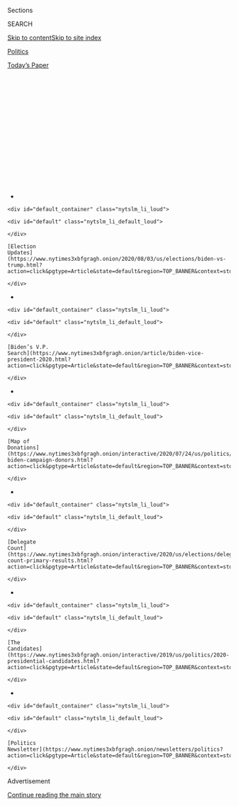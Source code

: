 <div id="app">

<div>

<div>

<div>

<div class="NYTAppHideMasthead css-1q2w90k e1suatyy0">

<div class="section css-ui9rw0 e1suatyy2">

<div class="css-eph4ug er09x8g0">

<div class="css-6n7j50">

</div>

<span class="css-1dv1kvn">Sections</span>

<div class="css-10488qs">

<span class="css-1dv1kvn">SEARCH</span>

</div>

[Skip to content](#site-content)[Skip to site
index](#site-index)

</div>

<div id="masthead-section-label" class="css-1wr3we4 eaxe0e00">

[Politics](https://www.nytimes3xbfgragh.onion/section/politics)

</div>

<div class="css-10698na e1huz5gh0">

</div>

</div>

<div id="masthead-bar-one" class="section hasLinks css-15hmgas e1csuq9d3">

<div class="css-uqyvli e1csuq9d0">

</div>

<div class="css-1uqjmks e1csuq9d1">

</div>

<div class="css-9e9ivx">

[](https://myaccount.nytimes3xbfgragh.onion/auth/login?response_type=cookie&client_id=vi)

</div>

<div class="css-1bvtpon e1csuq9d2">

[Today’s
Paper](https://www.nytimes3xbfgragh.onion/section/todayspaper)

</div>

</div>

</div>

</div>

<div data-aria-hidden="false">

<div id="site-content" data-role="main">

<div>

<div class="css-1aor85t" style="opacity:0.000000001;z-index:-1;visibility:hidden">

<div class="css-1hqnpie">

<div class="css-epjblv">

<span class="css-17xtcya">[Politics](/section/politics)</span><span class="css-x15j1o">|</span><span class="css-fwqvlz">Barr
Clashes With House Democrats, Defending Responses to Protests and Russia
Inquiry</span>

</div>

<div class="css-k008qs">

<div class="css-1iwv8en">

<span class="css-18z7m18"></span>

<div>

</div>

</div>

<span class="css-1n6z4y">https://nyti.ms/39AjmoQ</span>

<div class="css-1705lsu">

<div class="css-4xjgmj">

<div class="css-4skfbu" data-role="toolbar" data-aria-label="Social Media Share buttons, Save button, and Comments Panel with current comment count" data-testid="share-tools">

  - 
  - 
  - 
  - 
    
    <div class="css-6n7j50">
    
    </div>

  - 
  - 

</div>

</div>

</div>

</div>

</div>

</div>

<div id="NYT_TOP_BANNER_REGION" class="css-13pd83m">

<div>

<div id="styln-elections-notifications-menu" class="section interactive-content interactive-size-medium css-1edisqu">

<div class="css-17ih8de interactive-body">

<div class="nytslm_innerContainer" data-aria-live="polite">

<div class="nytslm_title">

</div>

  - 
    
    <div id="default_container" class="nytslm_li_loud">
    
    <div id="default" class="nytslm_li_default_loud">
    
    </div>
    
    [Election
    Updates](https://www.nytimes3xbfgragh.onion/2020/08/03/us/elections/biden-vs-trump.html?action=click&pgtype=Article&state=default&region=TOP_BANNER&context=storylines_menu)
    
    </div>

  - 
    
    <div id="default_container" class="nytslm_li_loud">
    
    <div id="default" class="nytslm_li_default_loud">
    
    </div>
    
    [Biden’s V.P.
    Search](https://www.nytimes3xbfgragh.onion/article/biden-vice-president-2020.html?action=click&pgtype=Article&state=default&region=TOP_BANNER&context=storylines_menu)
    
    </div>

  - 
    
    <div id="default_container" class="nytslm_li_loud">
    
    <div id="default" class="nytslm_li_default_loud">
    
    </div>
    
    [Map of
    Donations](https://www.nytimes3xbfgragh.onion/interactive/2020/07/24/us/politics/trump-biden-campaign-donors.html?action=click&pgtype=Article&state=default&region=TOP_BANNER&context=storylines_menu)
    
    </div>

  - 
    
    <div id="default_container" class="nytslm_li_loud">
    
    <div id="default" class="nytslm_li_default_loud">
    
    </div>
    
    [Delegate
    Count](https://www.nytimes3xbfgragh.onion/interactive/2020/us/elections/delegate-count-primary-results.html?action=click&pgtype=Article&state=default&region=TOP_BANNER&context=storylines_menu)
    
    </div>

  - 
    
    <div id="default_container" class="nytslm_li_loud">
    
    <div id="default" class="nytslm_li_default_loud">
    
    </div>
    
    [The
    Candidates](https://www.nytimes3xbfgragh.onion/interactive/2019/us/politics/2020-presidential-candidates.html?action=click&pgtype=Article&state=default&region=TOP_BANNER&context=storylines_menu)
    
    </div>

  - 
    
    <div id="default_container" class="nytslm_li_loud">
    
    <div id="default" class="nytslm_li_default_loud">
    
    </div>
    
    [Politics
    Newsletter](https://www.nytimes3xbfgragh.onion/newsletters/politics?action=click&pgtype=Article&state=default&region=TOP_BANNER&context=storylines_menu)
    
    </div>

</div>

</div>

</div>

</div>

</div>

<div id="top-wrapper" class="css-1sy8kpn">

<div id="top-slug" class="css-l9onyx">

Advertisement

</div>

[Continue reading the main
story](#after-top)

<div class="ad top-wrapper" style="text-align:center;height:100%;display:block;min-height:250px">

<div id="top" class="place-ad" data-position="top" data-size-key="top">

</div>

</div>

<div id="after-top">

</div>

</div>

<div>

<div id="sponsor-wrapper" class="css-1hyfx7x">

<div id="sponsor-slug" class="css-19vbshk">

Supported by

</div>

[Continue reading the main
story](#after-sponsor)

<div id="sponsor" class="ad sponsor-wrapper" style="text-align:center;height:100%;display:block">

</div>

<div id="after-sponsor">

</div>

</div>

<div class="css-186x18t">

</div>

<div class="css-1vkm6nb ehdk2mb0">

# Barr Clashes With House Democrats, Defending Responses to Protests and Russia Inquiry

</div>

The deployment of federal agents to confront protesters and rioters and
attacks on the Russia investigation highlighted a contentious hearing.

<div class="css-79elbk" data-testid="photoviewer-wrapper">

<div class="css-z3e15g" data-testid="photoviewer-wrapper-hidden">

</div>

<div class="css-1a48zt4 ehw59r15" data-testid="photoviewer-children">

![<span class="css-16f3y1r e13ogyst0" data-aria-hidden="true">Attorney
General William P. Barr testified before Congress on Tuesday for the
first time in over a
year.</span><span class="css-cnj6d5 e1z0qqy90" itemprop="copyrightHolder"><span class="css-1ly73wi e1tej78p0">Credit...</span><span><span>Pool
photo by Chip
Somodevilla</span></span></span>](https://static01.graylady3jvrrxbe.onion/images/2020/07/28/us/politics/28dc-barr1/merlin_175037451_6440ff51-e1c6-45f2-9f62-481f1775936b-articleLarge.jpg?quality=75&auto=webp&disable=upscale)

</div>

</div>

<div class="css-18e8msd">

<div class="css-pdw9fk epjyd6m0">

<div class="css-1txwxcy ey68jwv0" data-aria-hidden="true">

[![Nicholas
Fandos](https://static01.graylady3jvrrxbe.onion/images/2018/11/06/multimedia/author-nicholas-fandos/author-nicholas-fandos-thumbLarge-v2.png
"Nicholas Fandos")](https://www.nytimes3xbfgragh.onion/by/nicholas-fandos)[![Charlie
Savage](https://static01.graylady3jvrrxbe.onion/images/2018/06/12/multimedia/author-charlie-savage/author-charlie-savage-thumbLarge-v2.png
"Charlie Savage")](https://www.nytimes3xbfgragh.onion/by/charlie-savage)

</div>

<div class="css-1baulvz">

By [<span class="css-1baulvz" itemprop="name">Nicholas
Fandos</span>](https://www.nytimes3xbfgragh.onion/by/nicholas-fandos)
and [<span class="css-1baulvz last-byline" itemprop="name">Charlie
Savage</span>](https://www.nytimes3xbfgragh.onion/by/charlie-savage)

</div>

</div>

  - 
    
    <div class="css-ld3wwf e16638kd2">
    
    July 28,
    2020
    
    </div>

  - 
    
    <div class="css-4xjgmj">
    
    <div class="css-d8bdto" data-role="toolbar" data-aria-label="Social Media Share buttons, Save button, and Comments Panel with current comment count" data-testid="share-tools">
    
      - 
      - 
      - 
      - 
        
        <div class="css-6n7j50">
        
        </div>
    
      - 
      - 
    
    </div>
    
    </div>

</div>

</div>

<div class="section meteredContent css-1r7ky0e" name="articleBody" itemprop="articleBody">

<div class="css-1fanzo5 StoryBodyCompanionColumn">

<div class="css-53u6y8">

Attorney General William P. Barr vigorously defended the federal
response to nationwide protests and civil unrest in a combative
congressional hearing on Tuesday where Democrats accused him and other
Trump administration officials of suppressing protesters’ rights in an
overly violent crackdown.

The attorney general also insisted that he intervened in the criminal
cases of President Trump’s allies Roger J. Stone Jr. and Michael T.
Flynn to uphold the rule of law, not to do Mr. Trump’s bidding.

Mr. Barr’s defenses punctuated an outright hostile election-season
oversight hearing before the House Judiciary Committee. Democrats tried
to portray him as a dangerous errand boy for the president. But Mr. Barr
insisted he was trying to enforce the law against what he characterized
as rioters using demonstrations as cover to commit crimes. He also said
of the criminal cases that grew out of the Russia investigation that he
wanted to be fair to Mr. Trump’s former advisers.

“The president’s friends don’t deserve special breaks, but they also
don’t deserve to be treated more harshly than other people,” he said.
“And sometimes that’s a difficult decision to make, especially when
you know you’re going to be castigated for it.”

</div>

</div>

<div class="css-1fanzo5 StoryBodyCompanionColumn">

<div class="css-53u6y8">

The five-hour hearing, Mr. Barr’s first on Capitol Hill in more than a
year, grew increasingly heated as Democrats spoke over his attempts to
respond to their accusations. At one point, the attorney general
exclaimed, “I’m going to answer the damn question.”

Democrats were clearly angered as Mr. Barr quibbled over small details
or ignored questions about his rationale or actions. But amid frequent
sniping, lawmakers came away with few, if any, new facts or admissions.

Democrats have sought to hold Mr. Barr to account since he presented a
summary last year of the then-secret findings of the special counsel,
Robert S. Mueller III, that a federal judge later said was “distorted”
and “misleading” in a way that torqued public understanding of its
findings in Mr. Trump’s favor.

But Mr. Barr — who did not testify before the House Judiciary Committee
when he was attorney general the first time, under President George Bush
— had repeatedly put off requests to appear before the committee, saying
he was too busy. In the meantime, lawmakers accumulated a long list of
additional grievances that they aired on Tuesday.

“You have aided and abetted the worst failings of the president,”
Representative Jerrold Nadler of New York, the committee chairman, said
at the start of the hearing to Mr. Barr, who sat impassively.

</div>

</div>

<div class="css-1fanzo5 StoryBodyCompanionColumn">

<div class="css-53u6y8">

Democrats charged that Mr. Barr had intervened improperly in the Stone
and Flynn cases to please Mr. Trump. They accused him of helping the
president promulgate bogus fears about voter fraud to help shake
confidence in November’s election. And they warned that under Mr. Barr’s
leadership, the Justice Department was trampling on the civil liberties
of citizens like those demanding that the nation eradicate
institutionalized racism against Black
Americans.

<div id="NYT_MAIN_CONTENT_1_REGION" class="css-9tf9ac">

<div>

<div id="styln-nfldraft-updates-block" class="section interactive-content interactive-size-medium css-1ftcdic">

<div class="css-17ih8de interactive-body">

<div id="styln-briefing-block" data-asset-id="">

<div class="briefing-block-header-section">

# [Latest Updates: 2020 Election](https://www.nytimes3xbfgragh.onion/2020/08/03/us/elections/biden-vs-trump.html?action=click&pgtype=Article&state=default&region=MAIN_CONTENT_1&context=storylines_live_updates)

<div class="briefing-block-ts">

Updated 2020-08-04T01:23:51.312Z

</div>

</div>

  - [Trump assails mail-in voting anew, citing delays in declaring a
    winner in a New York congressional
    primary.](https://www.nytimes3xbfgragh.onion/2020/08/03/us/elections/biden-vs-trump.html?action=click&pgtype=Article&state=default&region=MAIN_CONTENT_1&context=storylines_live_updates#link-6494b448)
  - [Obama issues his first slate of 2020
    endorsements.](https://www.nytimes3xbfgragh.onion/2020/08/03/us/elections/biden-vs-trump.html?action=click&pgtype=Article&state=default&region=MAIN_CONTENT_1&context=storylines_live_updates#link-3de249e6)
  - [In a big shift, Trump is now encouraging mask-wearing in campaign
    emails.](https://www.nytimes3xbfgragh.onion/2020/08/03/us/elections/biden-vs-trump.html?action=click&pgtype=Article&state=default&region=MAIN_CONTENT_1&context=storylines_live_updates#link-54e34d20)

<div class="briefing-block-footer">

<div class="briefing-block-footer-meta">

[See more
updates](https://www.nytimes3xbfgragh.onion/2020/08/03/us/elections/biden-vs-trump.html?action=click&pgtype=Article&state=default&region=MAIN_CONTENT_1&context=storylines_live_updates)

</div>

</div>

</div>

</div>

</div>

</div>

</div>

“The president wants footage for his campaign ads, and you appear to be
serving it up to him as ordered,” Mr. Nadler said. “You are projecting
fear and violence nationwide in pursuit of obvious political objectives.
Shame on you, Mr. Barr.”

The attorney general denied the charges, arguing at first calmly and
then more irritably that federal agents confronting protesters were not
trying to quash peaceful expressions of free speech, but to deal with
“mob” violence.

“Rioters and anarchists have hijacked legitimate protests to wreak
senseless havoc and destruction on innocent victims,” he said.

In particular, he defended the deployment of federal agents in Portland,
Ore., accusing the local police of essentially abandoning a federal
courthouse as rioters and vandals “laid siege” to it, threatening the
functioning of the court system.

“What unfolds nightly around the courthouse cannot reasonably be called
protests,” Mr. Barr said. “It is by any objective measure an assault on
the government of the United States.”

Local officials [have accused federal agents of being heavy-handed and
said](https://www.nytimes3xbfgragh.onion/article/portland-protests-explained-protesters.html)
their presence reinvigorated tensions that had been subsiding.

</div>

</div>

<div class="css-1fanzo5 StoryBodyCompanionColumn">

<div class="css-53u6y8">

While some protesters have been violent, [many
others](https://www.nytimes3xbfgragh.onion/2020/07/19/us/portland-protests.html)
[have been
peaceful](https://www.nytimes3xbfgragh.onion/2020/07/27/us/protests-divisions-blm.html)
and have included high school students, military veterans, off-duty
lawyers and lines of mothers who call themselves the “Wall of Moms.”
Video shows that in some cases, agents attacked protesters when there
was [no apparent
threat](https://www.nytimes3xbfgragh.onion/video/us/100000007243995/portland-protests-federal-government.html?action=click&gtype=vhs&version=vhs-heading&module=vhs&region=title-area&cview=true&t=4),
including the case of [a Navy veteran whose
hands](https://www.nytimes3xbfgragh.onion/2020/07/20/us/portland-protests-navy-christopher-david.html)
were smashed by officers.

</div>

</div>

<div class="css-79elbk" data-testid="photoviewer-wrapper">

<div class="css-z3e15g" data-testid="photoviewer-wrapper-hidden">

</div>

<div class="css-1a48zt4 ehw59r15" data-testid="photoviewer-children">

![<span class="css-16f3y1r e13ogyst0" data-aria-hidden="true">Federal
agents arresting a protester last week in Portland,
Ore. </span><span class="css-cnj6d5 e1z0qqy90" itemprop="copyrightHolder"><span class="css-1ly73wi e1tej78p0">Credit...</span><span>Mason
Trinca for The New York
Times</span></span>](https://static01.graylady3jvrrxbe.onion/images/2020/07/28/us/politics/28dc-barr2/merlin_174932796_b8b067b7-3f2b-46ba-96e6-30a5a74e8eb1-articleLarge.jpg?quality=75&auto=webp&disable=upscale)

</div>

</div>

<div class="css-1fanzo5 StoryBodyCompanionColumn">

<div class="css-53u6y8">

Mr. Barr likewise defended the federal response to protests last month
at Lafayette Square outside the White House, where law enforcement used
pepper balls and smoke bombs to clear the area before [Mr. Trump walked
through to take a
photograph](https://www.nytimes3xbfgragh.onion/2020/06/02/us/politics/trump-walk-lafayette-square.html)
in front of a nearby church. Mr. Barr said officials had reached a
“consensus” that a protective perimeter outside the White House had to
be extended because they wanted to prevent the vandalism of previous
nights.

“Do you think the response at Lafayette Square to tear gas, pepper spray
and beat protesters and injure American citizens who were just simply
exercising their First Amendment rights was appropriate?” asked
Representative Pramila Jayapal, Democrat of Washington.

Mr. Barr responded that “no tear gas was used” on the protesters but did
not address the substance of the question. The United States Park Police
has
[confirmed](https://www.nps.gov/subjects/uspp/6_2_20_statement_from_acting_chief_monahan.htm)
“the use of smoke canisters and pepper balls.”

The Justice Department’s independent inspector general is investigating
the actions of federal agents during the episode.

Asked about the pleas for racial justice informing many of the protests,
Mr. Barr said, “I don’t agree that there is systemic racism in police
departments generally in this country,” and he quoted statistics that
more white Americans had been killed by the police than Black Americans.

</div>

</div>

<div class="css-1fanzo5 StoryBodyCompanionColumn">

<div class="css-53u6y8">

Critics have called those figures misleading because they do not account
for relative population differences; a Black person is more likely to be
killed than a white person.

Republicans backed the attorney general for showing “courage” by taking
aim at the Russia investigation and attacks on the police.

Their most visceral defense came in a five-minute [video
montage](https://twitter.com/JudiciaryGOP/status/1288140402101555201)
that appeared to show protesters or people infiltrating their ranks
turning to violence. It began with footage of cable news anchors
describing the protests as “peaceful” before streaming through scenes
like a police precinct being set ablaze in Minneapolis, American flags
burning, cans being hurled at the police and stores being looted.

“I want to thank you for defending law enforcement, for pointing out
what a crazy idea this defund-the-police policy, whatever you want to
call it, is, and standing up for the rule of law,” Representative Jim
Jordan of Ohio, the panel’s top Republican, told Mr. Barr before playing
the video.

Republicans cheered on Mr. Barr as he defended his decision to overrule
career prosecutors in the Stone case, saying that they were trying to
treat Mr. Stone more harshly than other defendants. The Judiciary
Committee [heard testimony from one of the prosecutors last
month](https://www.nytimes3xbfgragh.onion/2020/06/23/us/politics/roger-stone-sentencing-politicized.html)
who accused department leaders of changing the sentencing recommendation
for “political reasons.”

“The line prosecutors were trying to advocate for a sentence that was
more than twice what anyone else in a similar position had ever served,”
Mr. Barr said. “This is a 67-year-old man, first-time offender, no
violence, and they were trying to put him in jail for seven to nine
years. I was not going to advocate that. Because that is not the rule of
law.”

But the prosecutors said in court that they arrived at the
seven-to-nine-year recommendation by following the Justice Department’s
own sentencing guidelines, as is customary in any federal criminal case.
Questioned by the federal judge who oversaw the Stone case, department
officials acknowledged that it was the policy of the United States
attorney’s office in Washington to seek the harshest possible sentence
under the sentencing guidelines and to let the judge decide whether it
was warranted.

</div>

</div>

<div class="css-1fanzo5 StoryBodyCompanionColumn">

<div class="css-53u6y8">

Representative Ted Deutch, Democrat of Florida, later asked Mr. Barr
repeatedly if he would point to any other case where the department had
failed to recommended a punishment in line with the guidelines set out
for a defendant like Mr. Stone, who had threatened a witness.

Mr. Barr did not answer directly, insisting that “the judge agreed with
me” because she gave Mr. Stone a lighter sentence than the prosecution
team had recommended before he overruled them. Mr. Trump [commuted Mr.
Stone’s
sentence](https://www.nytimes3xbfgragh.onion/2020/07/10/us/politics/trump-roger-stone-clemency.html)
this month.

Asked about the criminal prosecutor, John H. Durham, reviewing the
Russia investigation, Mr. Barr declined to commit to waiting until after
the general election in November to release any report that Mr. Durham
produced. Mr. Barr repeated his view that Justice Department policy
against taking actions that could affect elections should apply to Mr.
Durham’s
work.

</div>

</div>

<div class="css-79elbk" data-testid="photoviewer-wrapper">

<div class="css-z3e15g" data-testid="photoviewer-wrapper-hidden">

</div>

<div class="css-1a48zt4 ehw59r15" data-testid="photoviewer-children">

<div class="css-1xdhyk6 erfvjey0">

<span class="css-1ly73wi e1tej78p0">Image</span>

<div class="css-zjzyr8">

<div data-testid="lazyimage-container" style="height:264.22222222222223px">

</div>

</div>

</div>

<span class="css-16f3y1r e13ogyst0" data-aria-hidden="true">Lawmakers,
Mr. Barr and spectators practiced social distancing at the
hearing.</span><span class="css-cnj6d5 e1z0qqy90" itemprop="copyrightHolder"><span class="css-1ly73wi e1tej78p0">Credit...</span><span>Pool
photo by Chip Somodevilla</span></span>

</div>

</div>

<div class="css-1fanzo5 StoryBodyCompanionColumn">

<div class="css-53u6y8">

Democrats also pressed Mr. Barr to justify his repeated warnings about
the risk of increased mail-in balloting in the upcoming election because
of the [coronavirus
pandemic](https://www.nytimes3xbfgragh.onion/interactive/2020/us/coronavirus-us-cases.html).
After Mr. Trump attacked such efforts and claimed that mail-in ballots
would be used for fraud to rig the election against him — even though he
himself has voted by mail — Mr. Barr suggested without evidence,
including in interviews with [The New York
Times](https://urldefense.proofpoint.com/v2/url?u=https-3A__www.nytimes.com_2020_06_01_magazine_william-2Dbarr-2Dattorney-2Dgeneral.html&d=DwMFaQ&c=jGUuvAdBXp_VqQ6t0yah2g&r=bVVNPs8-wzWySU1LPjQH-giyvd3jgwNM5mI4gec0ZVgkgSksNhhps0rPEeN63Yaq&m=Wj_rdThk_pA73T0byJFaMQwQ5zUDujOvP2xsA8g0eD0&s=QDYgELfVpfZGzQjB_QxaqbPpm_pO8hwJpUsg1kpaEgg&e=)
and [Fox
News](https://www.foxnews.com/transcript/exclusive-maria-bartiromo-interviews-ag-barr-on-police-reform-big-tech-censorship-durham-investigation),
that there was a serious risk of foreign countries mass-counterfeiting
ballots.

Experts say that a foreign-sponsored plot to systematically [tamper with
ballots is nearly
impossible](https://www.nytimes3xbfgragh.onion/article/mail-in-vote-fraud-ballot.html)
because of how they are printed and tracked. Many states have conducted
elections by mail for years without any major security problems or
widespread fraud.

Representative Cedric L. Richmond, Democrat of Louisiana, asked Mr. Barr
whether he believed the presidential election would be rigged. The
attorney general said he had no reason to think it would be, but then
added, “If you have wholesale mail-in voting, it substantially increases
the risk of fraud.”

</div>

</div>

<div class="css-1fanzo5 StoryBodyCompanionColumn">

<div class="css-53u6y8">

For all the grab-bag of policy issues raised by the questioning, the
exchanges proved to be more heated than illuminating. At one point, Mr.
Jordan — who is known for his bombastic style of questioning witnesses —
complained that Democrats were talking over Mr. Barr.

“For months you have tried to get the attorney general to come,” Mr.
Jordan interjected. “He is here. Why don’t you let him speak?”

“The gentleman’s rudeness is not recognized,” Mr. Nadler replied, trying
to move on to the next lawmaker in line to question Mr. Barr.

“Rudeness? Rudeness? Rudeness?” Mr. Jordan shot back. “Time after time,
you refuse to let the attorney general answer the questions posed to
him.”

Sharon LaFraniere and Linda Qiu contributed
reporting.

</div>

</div>

</div>

<div>

</div>

<div>

</div>

<div id="NYT_BELOW_MAIN_CONTENT_REGION">

<div>

<div id="STLYN_guide_v1_STYLN_guide_a" class="section css-l08pwh interactive-content interactive-size-medium">

<div class="css-17ih8de interactive-body">

<div class="g-story g-freebird g-max-limit" data-preview-slug="styln-scroll-guide">

</div>

<div id="g-electionguide-id" class="g-electionguide">

<div class="g-electionguide-container">

<div class="g-electionguide-wrapper">

<div class="g-electionguide-logo">

</div>

# Our 2020 Election Guide

Updated Aug. 3, 2020

  - 
    
    -----
    
    ## The Latest
    
      - President Trump again assails mail-in voting, [claiming without
        evidence that the process is plagued by
        fraud](https://www.nytimes3xbfgragh.onion/2020/08/03/us/politics/trump-mail-in-voting.html?action=click&pgtype=Article&state=default&region=BELOW_MAIN_CONTENT&context=storylines_guide).

  - 
    
    -----
    
    ## Biden’s V.P. Search
    
      - [Here are 13
        women](https://www.nytimes3xbfgragh.onion/article/biden-vice-president-2020.html?action=click&pgtype=Article&state=default&region=BELOW_MAIN_CONTENT&context=storylines_guide)
        who have been under consideration to be Joe Biden’s running
        mate, and why each might be chosen — and might not be.

  - 
    
    -----
    
    ## Keep Up With Our Coverage
    
      - Get an
        [email](https://www.nytimes3xbfgragh.onion/newsletters/politics?action=click&pgtype=Article&state=default&region=BELOW_MAIN_CONTENT&context=storylines_guide)
        recapping the day’s news
    
    <!-- end list -->
    
      - Download our mobile app on
        [iOS](https://apps.apple.com/us/app/nytimes/id284862083?ls=1&mat_click_id=5c79ae7455014fd1bd66b5610c05b8f2-20191112-16948&referrer=mat_click_id%3D5c79ae7455014fd1bd66b5610c05b8f2-20191112-16948%26link_click_id%3D722930677036718082)
        and
        [Android](http://a.localytics.com/android?id=com.nytimes.android&referrer=utm_source%3Dother_nyt_mobile_web%26utm_medium%3DWeb%2520page%26utm_term%3DGeneral%2520Mobile%2520Page%26utm_campaign%3DNYT%2520Mobile%2520General%2520Page)
        and turn on Breaking News and Politics alerts

</div>

</div>

</div>

</div>

</div>

</div>

</div>

<div>

</div>

<div>

<div id="bottom-wrapper" class="css-1ede5it">

<div id="bottom-slug" class="css-l9onyx">

Advertisement

</div>

[Continue reading the main
story](#after-bottom)

<div id="bottom" class="ad bottom-wrapper" style="text-align:center;height:100%;display:block;min-height:90px">

</div>

<div id="after-bottom">

</div>

</div>

</div>

</div>

</div>

## Site Index

<div>

</div>

## Site Information Navigation

  - [© <span>2020</span> <span>The New York Times
    Company</span>](https://help.nytimes3xbfgragh.onion/hc/en-us/articles/115014792127-Copyright-notice)

<!-- end list -->

  - [NYTCo](https://www.nytco.com/)
  - [Contact
    Us](https://help.nytimes3xbfgragh.onion/hc/en-us/articles/115015385887-Contact-Us)
  - [Work with us](https://www.nytco.com/careers/)
  - [Advertise](https://nytmediakit.com/)
  - [T Brand Studio](http://www.tbrandstudio.com/)
  - [Your Ad
    Choices](https://www.nytimes3xbfgragh.onion/privacy/cookie-policy#how-do-i-manage-trackers)
  - [Privacy](https://www.nytimes3xbfgragh.onion/privacy)
  - [Terms of
    Service](https://help.nytimes3xbfgragh.onion/hc/en-us/articles/115014893428-Terms-of-service)
  - [Terms of
    Sale](https://help.nytimes3xbfgragh.onion/hc/en-us/articles/115014893968-Terms-of-sale)
  - [Site
    Map](https://spiderbites.nytimes3xbfgragh.onion)
  - [Help](https://help.nytimes3xbfgragh.onion/hc/en-us)
  - [Subscriptions](https://www.nytimes3xbfgragh.onion/subscription?campaignId=37WXW)

</div>

</div>

</div>

</div>
